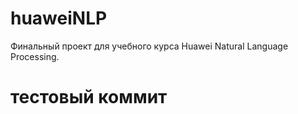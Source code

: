 # huaweiNLP
Финальный проект для учебного курса Huawei Natural Language Processing.
# тестовый коммит
